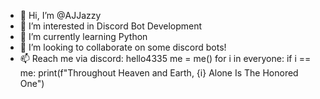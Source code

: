 - 👋 Hi, I’m @AJJazzy
- 👀 I’m interested in Discord Bot Development
- 🌱 I’m currently learning Python
- 💞️ I’m looking to collaborate on some discord bots!
- 📫 Reach me via discord: hello4335
me = me()
for i in everyone:
  if i == me:
    print(f"Throughout Heaven and Earth, {i} Alone Is The Honored One")
